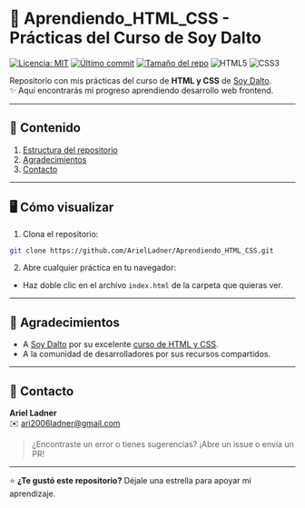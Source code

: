 # 🎨 Aprendiendo_HTML_CSS - Prácticas del Curso de Soy Dalto

[![Licencia: MIT](https://img.shields.io/badge/Licencia-MIT-yellow.svg)](https://opensource.org/licenses/MIT)
[![Último commit](https://img.shields.io/github/last-commit/ArielLadner/Aprendiendo_HTML_CSS)]()
[![Tamaño del repo](https://img.shields.io/github/repo-size/ArielLadner/Aprendiendo_HTML_CSS)]()
![HTML5](https://img.shields.io/badge/HTML5-E34F26?style=flat&logo=html5&logoColor=white)
![CSS3](https://img.shields.io/badge/CSS3-1572B6?style=flat&logo=css3&logoColor=white)

Repositorio con mis prácticas del curso de **HTML y CSS** de [Soy Dalto](https://www.youtube.com/c/soydalto).  
✨ Aquí encontrarás mi progreso aprendiendo desarrollo web frontend.

---

## 📌 Contenido
1. [Estructura del repositorio](#-estructura)
2. [Agradecimientos](#-agradecimientos)
3. [Contacto](#-contacto)

---

## 🖥️ Cómo visualizar
1. Clona el repositorio:
```bash
git clone https://github.com/ArielLadner/Aprendiendo_HTML_CSS.git
```

2. Abre cualquier práctica en tu navegador:
- Haz doble clic en el archivo `index.html` de la carpeta que quieras ver.

---

## 🙏 Agradecimientos
- A [Soy Dalto](https://www.youtube.com/c/soydalto) por su excelente [curso de HTML y CSS](https://youtu.be/ELSm-G201Ls?si=hFa7GBxbVwKlCVOo).
- A la comunidad de desarrolladores por sus recursos compartidos.

---

## 📧 Contacto
**Ariel Ladner**  
✉️ [ari2006ladner@gmail.com](mailto:ari2006ladner@gmail.com)

> ¿Encontraste un error o tienes sugerencias? ¡Abre un issue o envía un PR!

---

⭐ **¿Te gustó este repositorio?** Déjale una estrella para apoyar mi aprendizaje.
